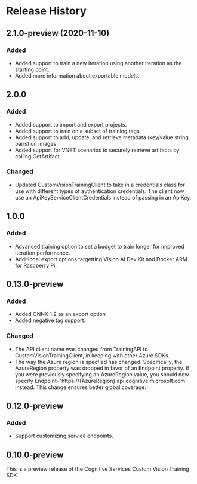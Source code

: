 # Release History

## 2.1.0-preview (2020-11-10)
### Added
- Added support to train a new iteration using another iteration as the starting point.
- Added more information about exportable models.

## 2.0.0
### Added
- Added support to import and export projects.
- Added support to train on a subset of training tags.
- Added support to add, update, and retrieve metadata (key/value string pairs) on images
- Added support for VNET scenarios to securely retrieve artifacts by calling GetArtifact

### Changed
- Updated CustomVisionTrainingClient to take in a credentials class for use with different types of authentication credentials. The client now use an ApiKeyServiceClientCredentials instead of passing in an ApiKey.

## 1.0.0
### Added
- Advanced training option to set a budget to train longer for improved iteration performance.
- Additional export options targetting Vision AI Dev Kit and Docker ARM for Raspberry Pi.

## 0.13.0-preview
### Added
- Added ONNX 1.2 as an export option
- Added negative tag support.

### Changed
- The API client name was changed from TrainingAPI to CustomVisionTrainingClient, in keeping with other Azure SDKs.
- The way the Azure region is specfied has changed.  Specifically, the AzureRegion property was dropped in favor of an Endpoint property.  If you were previously specifying an AzureRegion value, you should now specify Endpoint='https://{AzureRegion}.api.cognitive.microsoft.com' instead. This change ensures better global coverage.

## 0.12.0-preview
### Added
- Support customizing service endpoints.

## 0.10.0-preview
This is a preview release of the Cognitive Services Custom Vision Training SDK.